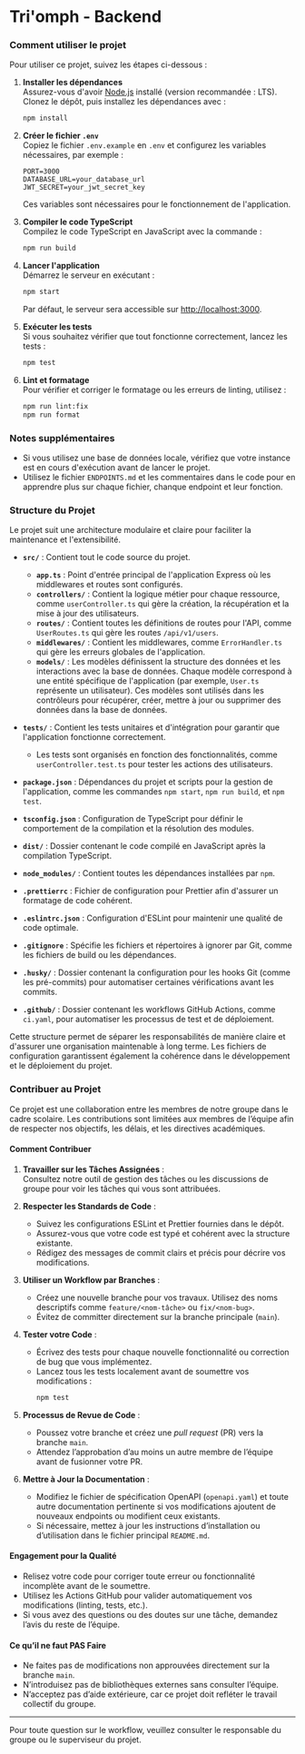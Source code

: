 # Tri'omph - Backend

### Comment utiliser le projet

Pour utiliser ce projet, suivez les étapes ci-dessous :

1. **Installer les dépendances**  
   Assurez-vous d'avoir [Node.js](https://nodejs.org/) installé (version recommandée : LTS). Clonez le dépôt, puis installez les dépendances avec :

   ```bash
   npm install
   ```

2. **Créer le fichier `.env`**  
   Copiez le fichier `.env.example` en `.env` et configurez les variables nécessaires, par exemple :

   ```plaintext
   PORT=3000
   DATABASE_URL=your_database_url
   JWT_SECRET=your_jwt_secret_key
   ```

   Ces variables sont nécessaires pour le fonctionnement de l'application.

3. **Compiler le code TypeScript**  
   Compilez le code TypeScript en JavaScript avec la commande :

   ```bash
   npm run build
   ```

4. **Lancer l'application**  
   Démarrez le serveur en exécutant :

   ```bash
   npm start
   ```

   Par défaut, le serveur sera accessible sur [http://localhost:3000](http://localhost:3000).

5. **Exécuter les tests**  
   Si vous souhaitez vérifier que tout fonctionne correctement, lancez les tests :

   ```bash
   npm test
   ```

6. **Lint et formatage**  
   Pour vérifier et corriger le formatage ou les erreurs de linting, utilisez :
   ```bash
   npm run lint:fix
   npm run format
   ```

### Notes supplémentaires

- Si vous utilisez une base de données locale, vérifiez que votre instance est en cours d'exécution avant de lancer le projet.
- Utilisez le fichier `ENDPOINTS.md` et les commentaires dans le code pour en apprendre plus sur chaque fichier, chanque endpoint et leur fonction.

### Structure du Projet

Le projet suit une architecture modulaire et claire pour faciliter la maintenance et l'extensibilité.

- **`src/`** : Contient tout le code source du projet.

  - **`app.ts`** : Point d'entrée principal de l'application Express où les middlewares et routes sont configurés.
  - **`controllers/`** : Contient la logique métier pour chaque ressource, comme `userController.ts` qui gère la création, la récupération et la mise à jour des utilisateurs.
  - **`routes/`** : Contient toutes les définitions de routes pour l'API, comme `UserRoutes.ts` qui gère les routes `/api/v1/users`.
  - **`middlewares/`** : Contient les middlewares, comme `ErrorHandler.ts` qui gère les erreurs globales de l'application.
  - **`models/`** : Les modèles définissent la structure des données et les interactions avec la base de données. Chaque modèle correspond à une entité spécifique de l'application (par exemple, `User.ts` représente un utilisateur). Ces modèles sont utilisés dans les contrôleurs pour récupérer, créer, mettre à jour ou supprimer des données dans la base de données.

- **`tests/`** : Contient les tests unitaires et d'intégration pour garantir que l'application fonctionne correctement.
  - Les tests sont organisés en fonction des fonctionnalités, comme `userController.test.ts` pour tester les actions des utilisateurs.
- **`package.json`** : Dépendances du projet et scripts pour la gestion de l'application, comme les commandes `npm start`, `npm run build`, et `npm test`.
- **`tsconfig.json`** : Configuration de TypeScript pour définir le comportement de la compilation et la résolution des modules.
- **`dist/`** : Dossier contenant le code compilé en JavaScript après la compilation TypeScript.
- **`node_modules/`** : Contient toutes les dépendances installées par `npm`.
- **`.prettierrc`** : Fichier de configuration pour Prettier afin d'assurer un formatage de code cohérent.
- **`.eslintrc.json`** : Configuration d'ESLint pour maintenir une qualité de code optimale.
- **`.gitignore`** : Spécifie les fichiers et répertoires à ignorer par Git, comme les fichiers de build ou les dépendances.
- **`.husky/`** : Dossier contenant la configuration pour les hooks Git (comme les pré-commits) pour automatiser certaines vérifications avant les commits.
- **`.github/`** : Dossier contenant les workflows GitHub Actions, comme `ci.yaml`, pour automatiser les processus de test et de déploiement.

Cette structure permet de séparer les responsabilités de manière claire et d'assurer une organisation maintenable à long terme. Les fichiers de configuration garantissent également la cohérence dans le développement et le déploiement du projet.

### **Contribuer au Projet**

Ce projet est une collaboration entre les membres de notre groupe dans le cadre scolaire. Les contributions sont limitées aux membres de l’équipe afin de respecter nos objectifs, les délais, et les directives académiques.

#### **Comment Contribuer**

1. **Travailler sur les Tâches Assignées** :  
   Consultez notre outil de gestion des tâches ou les discussions de groupe pour voir les tâches qui vous sont attribuées.

2. **Respecter les Standards de Code** :

   - Suivez les configurations ESLint et Prettier fournies dans le dépôt.
   - Assurez-vous que votre code est typé et cohérent avec la structure existante.
   - Rédigez des messages de commit clairs et précis pour décrire vos modifications.

3. **Utiliser un Workflow par Branches** :

   - Créez une nouvelle branche pour vos travaux. Utilisez des noms descriptifs comme `feature/<nom-tâche>` ou `fix/<nom-bug>`.
   - Évitez de committer directement sur la branche principale (`main`).

4. **Tester votre Code** :

   - Écrivez des tests pour chaque nouvelle fonctionnalité ou correction de bug que vous implémentez.
   - Lancez tous les tests localement avant de soumettre vos modifications :
     ```bash
     npm test
     ```

5. **Processus de Revue de Code** :

   - Poussez votre branche et créez une _pull request_ (PR) vers la branche `main`.
   - Attendez l’approbation d’au moins un autre membre de l’équipe avant de fusionner votre PR.

6. **Mettre à Jour la Documentation** :
   - Modifiez le fichier de spécification OpenAPI (`openapi.yaml`) et toute autre documentation pertinente si vos modifications ajoutent de nouveaux endpoints ou modifient ceux existants.
   - Si nécessaire, mettez à jour les instructions d’installation ou d’utilisation dans le fichier principal `README.md`.

#### **Engagement pour la Qualité**

- Relisez votre code pour corriger toute erreur ou fonctionnalité incomplète avant de le soumettre.
- Utilisez les Actions GitHub pour valider automatiquement vos modifications (linting, tests, etc.).
- Si vous avez des questions ou des doutes sur une tâche, demandez l’avis du reste de l’équipe.

#### **Ce qu’il ne faut PAS Faire**

- Ne faites pas de modifications non approuvées directement sur la branche `main`.
- N’introduisez pas de bibliothèques externes sans consulter l’équipe.
- N’acceptez pas d’aide extérieure, car ce projet doit refléter le travail collectif du groupe.

---

Pour toute question sur le workflow, veuillez consulter le responsable du groupe ou le superviseur du projet.
